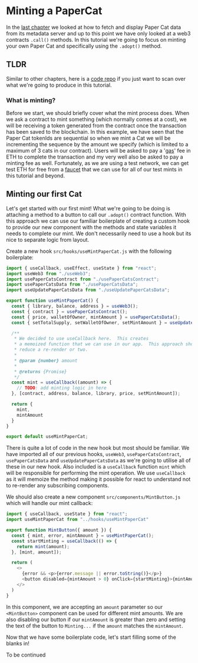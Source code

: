 # Minting a PaperCat

In the [last chapter](../chapter-08) we looked at how to fetch and display Paper Cat data from its metadata server and up to this point we have only looked at a web3 contracts `.call()` methods. In this tutorial we're going to focus on minting your own Paper Cat and specifically using the `.adopt()` method.

## TLDR
Similar to other chapters, here is a [code repo](https://codesandbox.io/s/papercats-chapter-9-minting-a-papercat-3urk9c) if you just want to scan over what we're going to produce in this tutorial.

### What is minting?
Before we start, we should briefly cover what the mint process does.  When we ask a contract to mint something (which normally comes at a cost), we will be receiving a token generated from the contract once the transaction has been saved to the blockchain.  In this example, we have seen that the Paper Cat tokenIds are sequential so when we mint a Cat we will be incrementing the sequence by the amount we specify (which is limited to a maximum of 3 cats in our contract).  Users will be asked to pay  a '[gas](https://ethereum.org/en/developers/docs/gas/)' fee in ETH to complete the transaction and my very well also be asked to pay a minting fee as well.  Fortunately, as we are using a test network, we can get test ETH for free from a [faucet](https://faucets.chain.link/rinkeby) that we can use for all of our test mints in this tutorial and beyond.

## Minting our first Cat
Let's get started with our first mint!  What we're going to be doing is attaching a method to a button to call our `.adopt()` contract function.  With this approach we can use our familiar boilerplate of creating a custom hook to provide our new component with the methods and state variables it needs to complete our mint.  We don't necessarily need to use a hook but its nice to separate logic from layout.

Create a new hook `src/hooks/useMintPaperCat.js` with the following boilerplate:
```js
import { useCallback, useEffect, useState } from "react";
import useWeb3 from "./useWeb3";
import usePaperCatsContract from "./usePaperCatsContract";
import usePaperCatsData from "./usePaperCatsData";
import useUpdatePaperCatsData from "./useUpdatePaperCatsData";

export function useMintPaperCat() {
  const { library, balance, address } = useWeb3();
  const { contract } = usePaperCatsContract();
  const { price, walletOfOwner, mintAmount } = usePaperCatsData();
  const { setTotalSupply, setWalletOfOwner, setMintAmount } = useUpdatePaperCatsData();

  /**
   * We decided to use useCallback here.  This creates
   * a memoized function that we can use in our app.  This approach should help
   * reduce a re-render or two.
   * 
   * @param {number} amount
   *
   * @returns {Promise}
   */
  const mint = useCallback((amount) => {    
    // TODO: add minting logic in here
  }, [contract, address, balance, library, price, setMintAmount]);

  return {
    mint,
    mintAmount
  }
}

export default useMintPaperCat;
```
There is quite a lot of code in the new hook but most should be familiar.  We have imported all of our previous hooks, `useWeb3`, `usePaperCatsContract`, `usePaperCatsData` and `useUpdatePaperCatsData` as we're going to utilise all of these in our new hook.  Also included is a `useCallback` function `mint` which will be responsible for performing the mint operation.  We use `useCallback` as it will memoize the method making it possible for react to understand not to re-render any subscribing components.  

We should also create a new component `src/components/MintButton.js` which will handle our mint callback:
```js
import { useCallback, useState } from "react";
import useMintPaperCat from "../hooks/useMintPaperCat"

export function MintButton({ amount }) {
  const { mint, error, mintAmount } = useMintPaperCat();
  const startMinting = useCallback(() => {
    return mint(amount);
  }, [mint, amount]);

  return (
    <>
      {error && <p>{error.message || error.toString()}</p>}
      <button disabled={mintAmount > 0} onClick={startMinting}>{mintAmount === amount ? 'Minting...' : `Mint ${amount}`}</button>
    </>
  )
}
```
In this component, we are accepting an `amount` parameter so our `<MintButton>` component can be used for different mint amounts.  We are also disabling our button if our `mintAmount` is greater than zero and setting the text of the button to `Minting...` if the `amount` matches the `mintAmount`.

Now that we have some boilerplate code, let's start filling some of the blanks in!

To be continued
